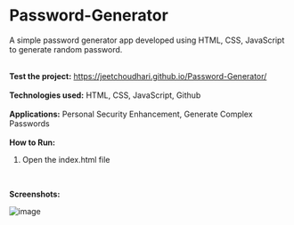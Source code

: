 # Password-Generator

A simple password generator app developed using HTML, CSS, JavaScript to generate random password.<br><br>

**Test the project:** https://jeetchoudhari.github.io/Password-Generator/
<br><br>
**Technologies used:** HTML, CSS, JavaScript, Github
<br><br>
**Applications:** Personal Security Enhancement, Generate Complex Passwords
<br><br>
**How to Run:**
1. Open the index.html file
<br>

**Screenshots:**

![image](https://github.com/jeetchoudhari/Password-Generator/assets/41011755/cc8bfc85-3880-4251-a7d2-2c7294f399c3)
